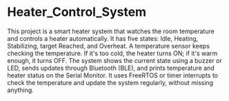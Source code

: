 # Heater_Control_System
This project is a smart heater system that watches the room temperature and controls a heater automatically. It has five states: Idle, Heating, Stabilizing, target Reached, and Overheat. A temperature sensor keeps checking the temperature. If it's too cold, the heater turns ON; if it's warm enough, it turns OFF. The system shows the current state using a buzzer or LED, sends updates through Bluetooth (BLE), and prints temperature and heater status on the Serial Monitor. It uses FreeRTOS or timer interrupts to check the temperature and update the system regularly, without missing anything.
